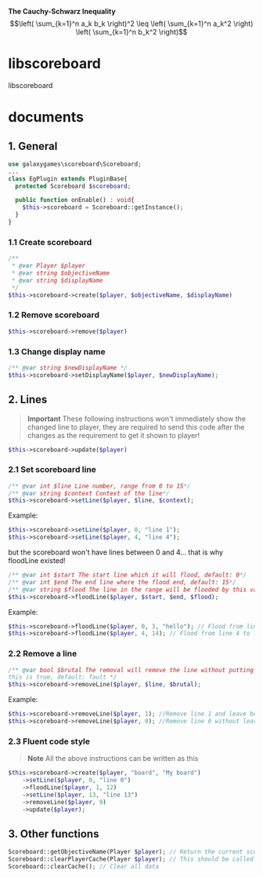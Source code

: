 **The Cauchy-Schwarz Inequality**
$$\left( \sum_{k=1}^n a_k b_k \right)^2 \leq \left( \sum_{k=1}^n a_k^2 \right) \left( \sum_{k=1}^n b_k^2 \right)$$

# libscoreboard
libscoreboard
# documents
## 1. General
```php
use galaxygames\scoreboard\Scoreboard;
...
class EgPlugin extends PluginBase{
  protected Scoreboard $scoreboard;

  public function onEnable() : void{
    $this->scoreboard = Scoreboard::getInstance();
  }
}
```

### 1.1 Create scoreboard
```php
/**
 * @var Player $player
 * @var string $objectiveName
 * @var string $displayName
 */
$this->scoreboard->create($player, $objectiveName, $displayName)
```
### 1.2 Remove scoreboard
```php
$this->scoreboard->remove($player)
```
### 1.3 Change display name
```php
/** @var string $newDisplayName */
$this->scoreboard->setDisplayName($player, $newDisplayName);
```
## 2. Lines
> **Important**
These following instructions won't immediately show the changed line to player, they are required to send this code after the changes as the requirement to get it shown to player!<br>
```php
$this->scoreboard->update($player)
```
### 2.1 Set scoreboard line
```php
/** @var int $line Line number, range from 0 to 15*/
/** @var string $context Context of the line*/
$this->scoreboard->setLine($player, $line, $context);
```
Example:
```php
$this->scoreboard->setLine($player, 0, "line 1");
$this->scoreboard->setLine($player, 4, "line 4");
```
but the scoreboard won't have lines between 0 and 4... that is why floodLine existed!
```php
/** @var int $start The start line which it will flood, default: 0*/
/** @var int $end The end line where the flood end, default: 15*/
/** @var string $flood The line in the range will be flooded by this value, default: ""*/
$this->scoreboard->floodLine($player, $start, $end, $flood);
```
Example:
```php
$this->scoreboard->floodLine($player, 0, 3, "hello"); // Flood from line 0 to line 3 with "hello"
$this->scoreboard->floodLine($player, 4, 14); // Flood from line 4 to line 14 with empty line
```
### 2.2 Remove a line
```php
/** @var bool $brutal The removal will remove the line without putting an empty line if
this is true, default: fault */
$this->scoreboard->removeLine($player, $line, $brutal);
```
Example:
```php
$this->scoreboard->removeLine($player, 1); //Remove line 1 and leave behind an empty line
$this->scoreboard->removeLine($player, 0); //Remove line 0 without leave behind an empty line
```
### 2.3 Fluent code style
> **Note**
All the above instructions can be written as this
```php
$this->scoreboard->create($player, "board", "My board")
    ->setLine($player, 0, "line 0")
    ->floodLine($player, 1, 12)
    ->setLine($player, 13, "line 13")
    ->removeLine($player, 9)
    ->update($player);
```
## 3. Other functions

```php
Scoreboard::getObjectiveName(Player $player); // Return the current scoreboard's name of a player
Scoreboard::clearPlayerCache(Player $player); // This should be called when player left the server
Scoreboard::clearCache(); // Clear all data
```
